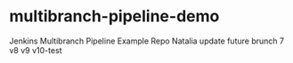 # multibranch-pipeline-demo
Jenkins Multibranch Pipeline Example Repo
  Natalia update future brunch 7
    v8
    v9
        v10-test
